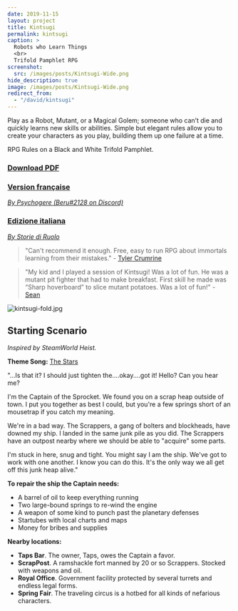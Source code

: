 ```yaml
---
date: 2019-11-15
layout: project
title: Kintsugi
permalink: kintsugi
caption: >
  Robots who Learn Things
  <br>
  Trifold Pamphlet RPG
screenshot:
  src: /images/posts/Kintsugi-Wide.png
hide_description: true
image: /images/posts/Kintsugi-Wide.png
redirect_from:
  - "/david/kintsugi"
---
```


<div class="shoppingCard">
  <div class="shoppingColumn">
    <p>Play as a Robot, Mutant, or a Magical Golem; someone who can’t die and quickly learns new skills or abilities. Simple but elegant rules allow you to create your characters as you play, building them up one failure at a time.</p>
    <p>RPG Rules on a Black and White Trifold Pamphlet.</p>
  </div>
  <div class="shoppingColumn">
  <a class="btn shoppingButton" href="/files/Kintsugi_Digital.pdf"><h3>Download PDF</h3></a>
  <a class="btn shoppingButton" href="/files/KINTSUGI_VF.pdf"><h3>Version française</h3><i>By Psychogere (Beru#2128 on Discord)</i></a>
	<a class="btn shoppingButton" href="https://www.storiediruolo.com/kintsugi-edizione-italiana/"><h3>Edizione italiana</h3><i>By Storie di Ruolo</i></a>
  </div>
</div>

> "Can't recommend it enough. Free, easy to run RPG about immortals learning from their mistakes." - [Tyler Crumrine](https://mobile.twitter.com/uhcoolguy)

> "My kid and I played a session of Kintsugi! Was a lot of fun. He was a mutant pit fighter that had to make breakfast. First skill he made was “Sharp hoverboard” to slice mutant potatoes. Was a lot of fun!" - [Sean](https://twitter.com/HypatiasAngst/status/1238978186110808064)

![kintsugi-fold.jpg]({{site.url}}/images/posts/kintsugi-fold.jpg)

## Starting Scenario
_Inspired by SteamWorld Heist._

**Theme Song:** [The Stars](https://steampoweredgiraffe.bandcamp.com/track/the-stars)

"...Is that it? I should just tighten the....okay....got it! Hello? Can you hear me?

I'm the Captain of the Sprocket. We found you on a scrap heap outside of town. I put you together as best I could, but you're a few springs short of an mousetrap if you catch my meaning. 

We're in a bad way. The Scrappers, a gang of bolters and blockheads, have downed my ship. I landed in the same junk pile as you did. The Scrappers have an outpost nearby where we should be able to "acquire" some parts.

I'm stuck in here, snug and tight. You might say I am the ship. We've got to work with one another. I know you can do this. It's the only way we all get off this junk heap alive."

**To repair the ship the Captain needs:**
 * A barrel of oil to keep everything running
 * Two large-bound springs to re-wind the engine
 * A weapon of some kind to punch past the planetary defenses
 * Startubes with local charts and maps
 * Money for bribes and supplies

**Nearby locations:**
 * **Taps Bar**. The owner, Taps, owes the Captain a favor.
 * **ScrapPost**. A ramshackle fort manned by 20 or so Scrappers. Stocked with weapons and oil.
 * **Royal Office**. Government facility protected by several turrets and endless legal forms.
 * **Spring Fair**. The traveling circus is a hotbed for all kinds of nefarious characters.
